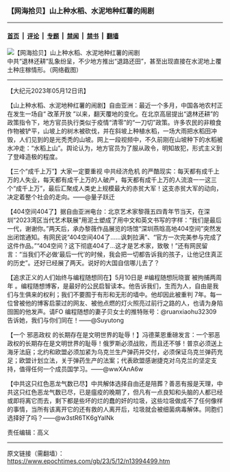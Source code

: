 ### 【网海拾贝】山上种水稻、水泥地种红薯的闹剧

---

#### [首页](../../../..?n13994499) &nbsp;|&nbsp; [评论](../../../../../epoch-comment?n13994499) &nbsp;|&nbsp; [专题](../../../../../epoch-special?n13994499) &nbsp;|&nbsp; [禁闻](../../../../../epoch-news?n13994499) &nbsp;|&nbsp; [禁书](../../../../../books?n13994499) &nbsp;|&nbsp; [翻墙](https://github.com/gfw-breaker/nogfw/blob/master/README.md?n13994499)


<div><img alt="【网海拾贝】山上种水稻、水泥地种红薯的闹剧" class="attachment-djy_600_400 size-djy_600_400 wp-post-image" src="https://i.epochtimes.com/assets/uploads/2023/05/id13994596-Collage-Maker-10-May-2023-05-17-PM-.jpeg"/>
<div class="caption">
 中共“退林还耕”乱象纷呈，不少地方推出“退路还田”，甚至出现直接在水泥地上覆土种庄稼情形。（网络截图）
</div></div><hr/><div class="post_content" id="artbody" itemprop="articleBody">
 <!-- article content begin -->
 <p>
  【大纪元2023年05月12日讯】
 </p>
 <p>
  【山上种水稻、水泥地种红薯的闹剧】自由亚洲：最近一个多月，中国各地农村正在发生一场自“
  <ok href="https://www.epochtimes.com/gb/tag/%E6%94%B9%E9%9D%A9%E5%BC%80%E6%94%BE.html">
   改革开放
  </ok>
  ”以来，翻天覆地的变化。在北京高层提出“退林还耕”的政策指令下，地方官员执行类似于疫情“清零”的“一刀切”政策。许多农民的非粮食作物被铲平，山坡上的树木被砍伐，并在斜坡上种植水稻，一场大雨把水稻田冲毁，人们见到的是光秃秃的山坡。网上一段视频中，不久前刚在山坡种下的水稻被水冲走：“水稻上山”。舆论认为，地方官员为了服从政令，明知故犯，形式主义到了登峰造极的程度。
 </p>
 <p>
  【三个“成千上万”】大家一定要重视
  <ok href="https://www.epochtimes.com/gb/tag/%E4%B8%AD%E5%85%B1%E7%BB%8F%E6%B5%8E%E5%8D%B1%E6%9C%BA.html">
   中共经济危机
  </ok>
  的严酷现实：每天都有成千上万的人失业，每天都有成千上万的人破产，每天都有成千上万的人流浪一一这三个“成千上万”，最后汇聚成人类史上规模最大的赤贫大军！这支赤贫大军的动向，决定着整个社会的走向。——@量子跃迁
 </p>
 <p>
  【404空间404了】据自由亚洲电台：北京艺术家黎薇五四青年节当天，在深圳“2023湾区当代艺术联展”用泥土塑成了用中文和英文书写的字样：“我们是最后一代，谢谢你。”两天后，承办黎薇作品展览的场馆“深圳燕晗高地404空间”突然发出闭馆通知。有网民说“404空间404了……讽刺拉满”、“官方一次完美参与完成了这件作品。”“404空间？这下彻底404了…这才是艺术家，致敬！”还有网民留言：“当我们不必做‘最后一代’的时候，我会把一切都告诉我的孩子，让他记住真正的历史”。还好已经展了两天。说好的大国自信哪儿去了？
 </p>
 <p>
  【追求正义的人们始终与编程随想同在】5月10日是 #编程随想阮晓寰 被拘捕两周年 。编程随想博客，是最好的公民启智读本。他告诉我们，生而为人，自由是我们与生俱来的权利；我们不要囿于有形和无形的墙中。他却因此被重判 7年。每一位曾被他的博客启蒙过的网友、被他点燃的灯火照亮过前行之路的人，也请为身陷囹圄的他发声。请FO 编程随想的妻子贝女士的推特账号：@ruanxiaohu32309 告诉她，我们与你们同在！——@Suyutong
 </p>
 <p>
  【一个
  <ok href="https://www.epochtimes.com/gb/tag/%E9%82%AA%E6%81%B6%E6%94%BF%E6%9D%83.html">
   邪恶政权
  </ok>
  的长期存在是文明世界的耻辱！】冯德莱恩重磅发言：一个邪恶政权的长期存在是文明世界的耻辱！俄罗斯必须战败，而且还不够！普京必须送上海牙法庭；北约和欧盟必须加紧为乌克兰生产弹药并交付，必须保证乌克兰弹药充足；欧盟计划立法，关于弹药生产的法案；代表欧盟感谢捷克对乌克兰的坚定支持，值得任何一个成员国学习。——@wwXAnA6w
 </p>
 <p>
  【中共这只红色恶龙气数已尽】中共解体选择自由还是陪葬？善恶有报是天理，中共这只红色恶龙气数已尽，已是瘟疫的晚期了，但凡有一点良知和头脑的人都已经或即将离它而去，剩下都是些坏的烂的蠢的奸的垃圾，这些垃圾做成不了任何像样的事情，当所有该离开它的还有救的人离开后，垃圾就会被细菌病毒解体。同胞们选择好了吗？——@w3stR6TK6gYaINk
 </p>
 <p>
  责任编辑：高义
 </p>
 <!-- article content end -->
 <div id="below_article_ad">
 </div>
</div>


---

原文链接（需翻墙）：https://www.epochtimes.com/gb/23/5/12/n13994499.htm